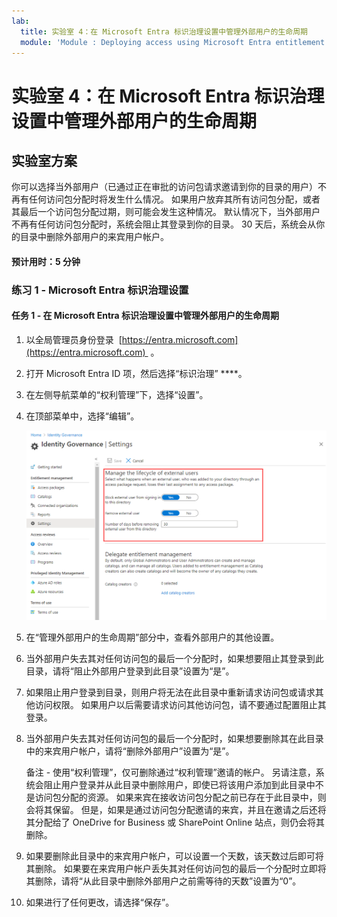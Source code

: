 ```yaml
---
lab:
  title: 实验室 4：在 Microsoft Entra 标识治理设置中管理外部用户的生命周期
  module: 'Module : Deploying access using Microsoft Entra entitlement management'
---
```


# 实验室 4：在 Microsoft Entra 标识治理设置中管理外部用户的生命周期  

## 实验室方案

你可以选择当外部用户（已通过正在审批的访问包请求邀请到你的目录的用户）不再有任何访问包分配时将发生什么情况。 如果用户放弃其所有访问包分配，或者其最后一个访问包分配过期，则可能会发生这种情况。 默认情况下，当外部用户不再有任何访问包分配时，系统会阻止其登录到你的目录。 30 天后，系统会从你的目录中删除外部用户的来宾用户帐户。

#### 预计用时：5 分钟

### 练习 1 - Microsoft Entra 标识治理设置

#### 任务 1 - 在 Microsoft Entra 标识治理设置中管理外部用户的生命周期

1. 以全局管理员身份登录  [https://entra.microsoft.com](https://entra.microsoft.com)  。

2. 打开 Microsoft Entra ID 项，然后选择“标识治理” ****。

3. 在左侧导航菜单的“权利管理”下，选择“设置”。

4. 在顶部菜单中，选择“编辑”。

    ![屏幕图像显示“Identity Governance 设置”页，其中突出显示“管理外部用户的生命周期”。](./Media/manage-lifcycle-of-ext-users.png)

5. 在“管理外部用户的生命周期”部分中，查看外部用户的其他设置。

6. 当外部用户失去其对任何访问包的最后一个分配时，如果想要阻止其登录到此目录，请将“阻止外部用户登录到此目录”设置为“是”。

7. 如果阻止用户登录到目录，则用户将无法在此目录中重新请求访问包或请求其他访问权限。 如果用户以后需要请求访问其他访问包，请不要通过配置阻止其登录。

8. 当外部用户失去其对任何访问包的最后一个分配时，如果想要删除其在此目录中的来宾用户帐户，请将“删除外部用户”设置为“是”。

    备注 - 使用“权利管理”，仅可删除通过“权利管理”邀请的帐户。 另请注意，系统会阻止用户登录并从此目录中删除用户，即使已将该用户添加到此目录中不是访问包分配的资源。 如果来宾在接收访问包分配之前已存在于此目录中，则会将其保留。 但是，如果是通过访问包分配邀请的来宾，并且在邀请之后还将其分配给了 OneDrive for Business 或 SharePoint Online 站点，则仍会将其删除。

9. 如果要删除此目录中的来宾用户帐户，可以设置一个天数，该天数过后即可将其删除。 如果要在来宾用户帐户丢失其对任何访问包的最后一个分配时立即将其删除，请将“从此目录中删除外部用户之前需等待的天数”设置为“0”。

10. 如果进行了任何更改，请选择“保存”。
